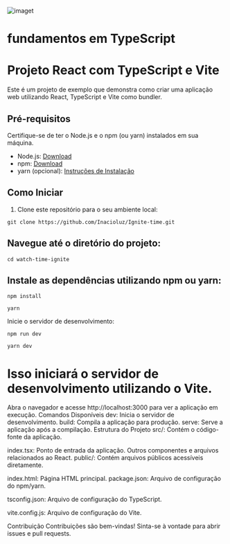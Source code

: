 ![image](https://github.com/Inacioluz/Ignite-time/assets/108021488/0403718d-589e-4c1c-9c23-b3d13f4005ca)t

# fundamentos em TypeScript

# Projeto React com TypeScript e Vite

Este é um projeto de exemplo que demonstra como criar uma aplicação web utilizando React, TypeScript e Vite como bundler.

## Pré-requisitos

Certifique-se de ter o Node.js e o npm (ou yarn) instalados em sua máquina.

- Node.js: [Download](https://nodejs.org/)
- npm: [Download](https://www.npmjs.com/get-npm)
- yarn (opcional): [Instruções de Instalação](https://classic.yarnpkg.com/en/docs/install/)

## Como Iniciar

1. Clone este repositório para o seu ambiente local:

```
git clone https://github.com/Inacioluz/Ignite-time.git
```
## Navegue até o diretório do projeto:

```
cd watch-time-ignite
```
## Instale as dependências utilizando npm ou yarn:

```
npm install
```
```
yarn
```

Inicie o servidor de desenvolvimento:
```
npm run dev
```
```
yarn dev
```

# Isso iniciará o servidor de desenvolvimento utilizando o Vite.

Abra o navegador e acesse http://localhost:3000 para ver a aplicação em execução.
Comandos Disponíveis
dev: Inicia o servidor de desenvolvimento.
build: Compila a aplicação para produção.
serve: Serve a aplicação após a compilação.
Estrutura do Projeto
src/: Contém o código-fonte da aplicação.

index.tsx: Ponto de entrada da aplicação.
Outros componentes e arquivos relacionados ao React.
public/: Contém arquivos públicos acessíveis diretamente.

index.html: Página HTML principal.
package.json: Arquivo de configuração do npm/yarn.

tsconfig.json: Arquivo de configuração do TypeScript.

vite.config.js: Arquivo de configuração do Vite.

Contribuição
Contribuições são bem-vindas! Sinta-se à vontade para abrir issues e pull requests.
